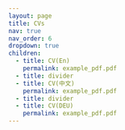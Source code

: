```yaml
---
layout: page
title: CVs
nav: true
nav_order: 6
dropdown: true
children:
  - title: CV(En)
    permalink: example_pdf.pdf
  - title: divider
  - title: CV(中文)
    permalink: example_pdf.pdf
  - title: divider
  - title: CV(DEU)
    permalink: example_pdf.pdf
---
```

